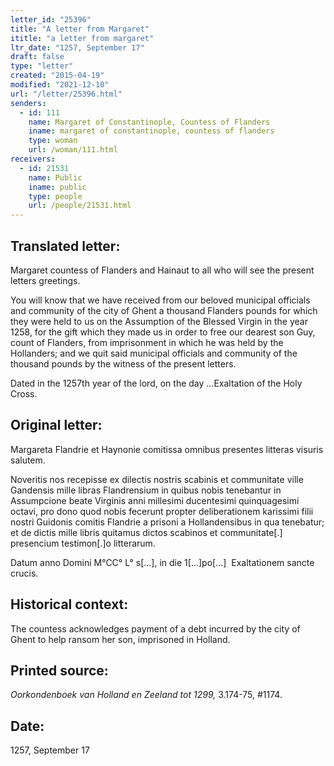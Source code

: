 ```yaml
---
letter_id: "25396"
title: "A letter from Margaret"
ititle: "a letter from margaret"
ltr_date: "1257, September 17"
draft: false
type: "letter"
created: "2015-04-19"
modified: "2021-12-10"
url: "/letter/25396.html"
senders:
  - id: 111
    name: Margaret of Constantinople, Countess of Flanders
    iname: margaret of constantinople, countess of flanders
    type: woman
    url: /woman/111.html
receivers:
  - id: 21531
    name: Public
    iname: public
    type: people
    url: /people/21531.html
---
```

<h2> Translated letter:</h2><p>Margaret countess of Flanders and Hainaut to all who will see the present letters greetings.</p><p>You will know that we have received from our beloved municipal officials and community of the city of Ghent a thousand Flanders pounds for which they were held to us on the Assumption of the Blessed Virgin in the year 1258, for the gift which they made us in order to free our dearest son Guy, count of Flanders, from imprisonment in which he was held by the Hollanders; and we quit said municipal officials and community of the thousand pounds by the witness of the present letters.</p><p>Dated in the 1257th year of the lord, on the day …Exaltation of the Holy Cross.</p><h2 class="mt-4"> Original letter:</h2><p>Margareta Flandrie et Haynonie comitissa omnibus presentes litteras visuris salutem.</p><p>Noveritis nos recepisse ex dilectis nostris scabinis et communitate ville Gandensis mille libras Flandrensium in quibus nobis tenebantur in Assumpcione beate Virginis anni millesimi ducentesimi quinquagesimi octavi, pro dono quod nobis fecerunt propter deliberationem karissimi filii nostri Guidonis comitis Flandrie a prisoni a Hollandensibus in qua tenebatur; et de dictis mille libris quitamus dictos scabinos et communitate[.] presencium testimon[.]o litterarum.</p><p>Datum anno Domini M°CC° L° s[...], in die 1[...]po[...]&nbsp; Exaltationem sancte crucis.</p><h2 class="mt-4"> Historical context:</h2><p>The countess acknowledges payment of a debt incurred by the city of Ghent to help ransom her son, imprisoned in Holland.&nbsp;</p><h2 class="mt-4"> Printed source:</h2><p><i>Oorkondenboek van Holland en Zeeland tot 1299,&nbsp;</i>3.174-75, #1174<i>.</i></p><h2 class="mt-4"> Date:</h2>1257, September 17